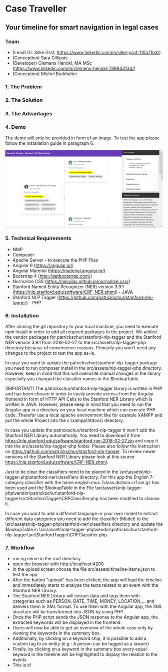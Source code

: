 # Case Traveller 
## Your timeline for smart navigation in legal cases

### Team
- (Lead) Dr. Silke Graf, (https://www.linkedin.com/in/silke-graf-110a71b3/)
- (Conception) Sara Gillipsie
- (Developer) Clemens Henökl, MA MSc (https://www.linkedin.com/in/clemens-henökl-789843134/)
- (Conception) Michel Burkhalter

### 1. The Problem

### 2. The Solution

### 3. The Advantages

### 4. Demo
 The demo will only be provided in form of an image. To test the app please follow the installation guide in paragraph 6.
 
 ![Loaded timeline with keyword tagging](https://github.com/SwissLegalTech/timeline/blob/master/demo/demo.jpg )


### 5. Technical Requirements
- NMP
- Composer
- Apache Server - to execute the PHP Files
- Angular 6 (https://angular.io/)
- Angular Material (https://material.angular.io/)
- Bootstrap 4 (http://getbootstrap.com/)
- Normalize CSS (https://necolas.github.io/normalize.css/)
- Stanford Named Entity Recognizer (NER) version 3.9.1 (https://nlp.stanford.edu/software/CRF-NER.shtml) - JAVA
- Stanford NLP Tagger (https://github.com/patrickschur/stanford-nlp-tagger) - PHP

### 6. Installation
After cloning the git repository to your local machine, you need to execute npm install in order to add all required packages to the project. We added the vendor packages for patrickschur/stanford-nlp-tagger and the Stanford NER version 3.9.1 from 2018-02-27 to the src/assets/nlp-tagger-php directory because of convenience reasons. Primarily you won't need any changes to the project to test the app as-is.

In case you want to update the patrickschur/stanford-nlp-tagger package you need to run composer install in the src/assets/nlp-tagger-php directory. However, keep in mind that this will overwrite manual changes in the library especially you changed the classifier names in the $lookupTable.

(IMPORTANT) The patrickschur/stanford-nlp-tagger library is written in PHP and has been chosen in order to easily provide access from the Angular frontend in form of HTTP API Calls to the Stanford NER Library which is written in JAVA. However, please keep in mind that you need to run the Angular app in a directory on your local machine which can execute PHP code. Therefor use a local apache environment like for example XAMPP and put the whole Project into the c:\xampp\htdocs\ directory.

In case you update the patrickschur/stanford-nlp-tagger it won't add the Stanford NER Library automatically. You need to download it from https://nlp.stanford.edu/software/stanford-ner-2018-02-27.zip and copy it into the src/assets/nlp-tagger-php folder.
Please also follow the instruction on https://github.com/patrickschur/stanford-nlp-tagger. To review newer versions of the Stanford NER Library please look at this source https://nlp.stanford.edu/software/CRF-NER.shtml.

Just to be clear the classifiers need to be placed in the \src\assets\nlp-tagger-php\stanford-ner\classifiers directory. For this app the English 7-category classifier with the name english.muc.7class.distsim.crf.ser.gz has been used and the $lookupTable in the File \src\assets\nlp-tagger-php\vendor\patrickschur\stanford-nlp-tagger\src\StanfordTagger\CRFClassifier.php has been modified to choose it. 

In case you want to add a different language or your own model to extract different data categories you need to add the classifier (Model) to the \src\assets\nlp-tagger-php\stanford-ner\classifiers directory and update the $lookupTable in \src\assets\nlp-tagger-php\vendor\patrickschur\stanford-nlp-tagger\src\StanfordTagger\CRFClassifier.php.

### 7. Workflow
- run ng serve in the root directory
- open the browser with http://localhost:4200
- In the upload screen choose the file src/assets/timeline-items.json to test the app
- After the button "upload" has been clicked, the app will load the timeline and immediately starts to analyze the texts related to an event with the Stanford NER Library.
- The Stanford NER Library will extract data and tags them with categories such as PERSON, DATE, TIME, MONEY, LOCATION,... and delivers them in XML format. To use them with the Angular app, the XML structure will be transformed into JSON by using PHP.
- Once the PHP script sends the JSON response to the Angular app, the extracted keywords will be displayed in the frontend.
- Users will now be able to get an overview of the whole case only by viewing the keywords in the summary box.
- Additionally, by clicking on a keyword chip, it is possible to add a custom tag to an entity (e.g.: A person can be tagged as a lawyer)
- Finally, by clicking on a keyword in the summary box every equal keyword in the timeline will be highlighted to display the relation to the events.
- This is it!
